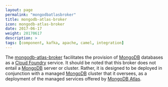 ```yaml
---
layout: page
permalink: "mongodbatlasbroker"
title: mongodb-atlas-broker
icon: mongodb-atlas-broker
date: 2017-06-17
weight: 20170617
description: >
tags: [component, kafka, apache, camel, integration]
---
```

The [mongodb-atlas-broker](https://github.com/ipolyzos/mongodb-atlas-broker) facilitates the provision of [MongoDB](https://www.mongodb.com) databases as a [Cloud Foundry](https://www.cloudfoundry.org/) service. It should be noted that this broker does not entail a [MongoDB](https://www.mongodb.com/) server or cluster. Rather, it is designed to be deployed in conjunction with a managed [MongoDB](https://www.mongodb.com/) cluster that it oversees, as a deployment of the managed services offered by [MongoDB Atlas](https://www.mongodb.com/atlas/database).